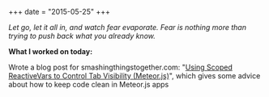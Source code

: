 +++
date = "2015-05-25"
+++

*Let go, let it all in, and watch fear evaporate. Fear is nothing more than trying to push back what you already know.*

**What I worked on today:**

Wrote a blog post for smashingthingstogether.com: "[Using Scoped ReactiveVars to Control Tab Visibility (Meteor.js)](http://smashingthingstogether.com/scoped-reactive-var-meteor-js/)", which gives some advice about how to keep code clean in Meteor.js apps